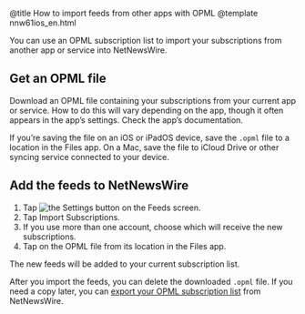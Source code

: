 @title How to import feeds from other apps with OPML
@template nnw61ios_en.html

You can use an OPML subscription list to import your subscriptions from another app or service into NetNewsWire.


Get an OPML file
----------------

Download an OPML file containing your subscriptions from your current app or service. How to do this will vary depending on the app, though it often appears in the app’s settings. Check the app’s documentation.

If you’re saving the file on an iOS or iPadOS device, save the `.opml` file to a location in the Files app. On a Mac, save the file to iCloud Drive or other syncing service connected to your device.



Add the feeds to NetNewsWire
----------------------------

1. Tap <img src="../../../images/ios-icon-settings.png" alt="the Settings button" class="ios-inline-button-large" /> on the Feeds screen.
2. Tap Import Subscriptions.
3. If you use more than one account, choose which will receive the new subscriptions.
4. Tap on the OPML file from its location in the Files app.

The new feeds will be added to your current subscription list.

After you import the feeds, you can delete the downloaded `.opml` file. If you need a copy later, you can [export your OPML subscription list](export-opml.html) from NetNewsWire.
